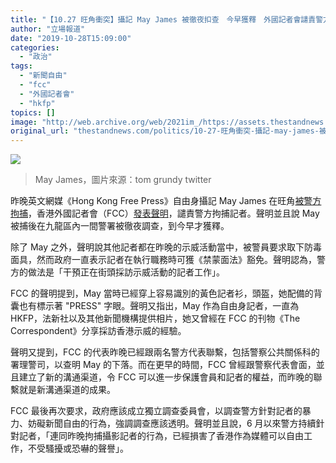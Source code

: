 ```yaml
---
title: "【10.27 旺角衝突】攝記 May James 被徹夜扣查　今早獲釋　外國記者會譴責警方拘記者"
author: "立場報道"
date: "2019-10-28T15:09:00"
categories:
  - "政治"
tags:
  - "新聞自由"
  - "fcc"
  - "外國記者會"
  - "hkfp"
topics: []
image: "http://web.archive.org/web/2021im_/https://assets.thestandnews.com/media/photos/Screen20Shot202019-10-2820at202.25.2120PM_7HYGJ_msyCZ6D.png"
original_url: "thestandnews.com/politics/10-27-旺角衝突-攝記-may-james-被徹夜扣查-今早獲釋-外國記者會譴責警方拘記者"
---
```

![](http://web.archive.org/web/2021im_/https://assets.thestandnews.com/media/photos/Screen20Shot202019-10-2820at202.25.2120PM_7HYGJ_msyCZ6D.png)
> May James，圖片來源：tom grundy twitter

昨晚英文網媒《Hong Kong Free Press》自由身攝記 May James 在旺角[被警方拘捕](../../politics/hkfp-自由身記者-may-james-旺角被捕-為記協及-fcc-會員-有帶證件及穿反光背心/)，香港外國記者會（FCC）[發表聲明](http://web.archive.org/web/20211229132736/https://www.fcchk.org/fcc-statement-condemning-the-arrest-of-freelance-photojournalist/?fbclid=IwAR061yTjeBEDe11C1TrpBR-amtty5LnvcU9wHKfPox0kflSnzBvXqulmZMg)，譴責警方拘捕記者。聲明並且說 May 被捕後在九龍區內一間警署被徹夜調查，到今早才獲釋。

除了 May 之外，聲明說其他記者都在昨晚的示威活動當中，被警員要求取下防毒面具，然而政府一直表示記者在執行職務時可獲《禁蒙面法》豁免。聲明認為，警方的做法是「干預正在街頭採訪示威活動的記者工作」。

FCC 的聲明提到，May 當時已經穿上容易識別的黃色記者衫，頭盔，她配備的背囊也有標示著 "PRESS" 字眼。聲明又指出，May 作為自由身記者，一直為 HKFP，法新社以及其他新聞機構提供相片，她又曾經在 FCC 的刊物《The Correspondent》分享採訪香港示威的經驗。

聲明又提到，FCC 的代表昨晚已經跟兩名警方代表聯繫，包括警察公共關係科的署理警司，以查明 May 的下落。而在更早的時間，FCC 曾經跟警察代表會面，並且建立了新的溝通渠道，令 FCC 可以進一步保護會員和記者的權益，而昨晚的聯繫就是新溝通渠道的成果。

FCC 最後再次要求，政府應該成立獨立調查委員會，以調查警方針對記者的暴力、妨礙新聞自由的行為，強調調查應該透明。聲明並且說，6 月以來警方持續針對記者，「連同昨晚拘捕攝影記者的行為，已經損害了香港作為媒體可以自由工作，不受騷擾或恐嚇的聲譽」。